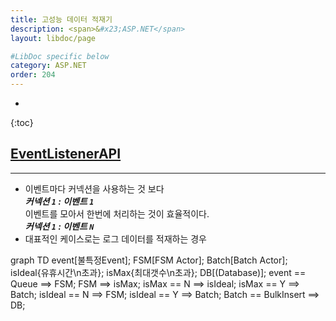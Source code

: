 ```yaml
---
title: 고성능 데이터 적재기
description: <span>&#x23;ASP.NET</span>
layout: libdoc/page

#LibDoc specific below
category: ASP.NET
order: 204
---
```

* 
{:toc}

## [EventListenerAPI](https://github.com/psmon/EventListenerAPI)
---
* 이벤트마다 커넥션을 사용하는 것 보다 <br/>***커넥션 `1` : 이벤트 `1`***<br/>
  이벤트를 모아서 한번에 처리하는 것이 효율적이다. <br/>***커넥션 `1` : 이벤트 `N`***
* 대표적인 케이스로는 로그 데이터를 적재하는 경우

<!-- 
// TODO: mermaid.js 렌더링 추가 필요
```mermaid
graph TD;
    event[불특정Event];
    FSM[FSM Actor];
    Batch[Batch Actor];
    isIdeal{유휴시간\n초과};
    isMax{최대갯수\n초과};
    DB[(Database)];
    event == Queue ==> FSM;
    FSM ==> isMax;
    isMax == N ==> isIdeal;
    isMax == Y ==> Batch;
    isIdeal == N ==> FSM;
    isIdeal == Y ==> Batch;
    Batch == BulkInsert ==> DB;
``` 
-->
<div class="mermaid">
graph TD 
event[불특정Event]; FSM[FSM Actor]; Batch[Batch Actor]; isIdeal{유휴시간\n초과}; isMax{최대갯수\n초과}; DB[(Database)]; event == Queue ==> FSM; FSM ==> isMax; isMax == N ==> isIdeal; isMax == Y ==> Batch; isIdeal == N ==> FSM; isIdeal == Y ==> Batch; Batch == BulkInsert ==> DB; 
</div>
<script async src="https://unpkg.com/mermaid@8.2.3/dist/mermaid.min.js"></script>
<script>$(document).ready(function(){mermaid.initialize({startOnLoad:true,theme: "default",});window.mermaid.init(undefined, document.querySelectorAll('.language-mermaid'));});</script>


<!-- 
graph TD; event[불특정Event]; FSM[FSM Actor]; Batch[Batch Actor]; isIdeal{유휴시간\n초과}; isMax{최대갯수\n초과}; DB[(Database)]; event == Queue ==> FSM; FSM ==> isMax; isMax == N ==> isIdeal; isMax == Y ==> Batch; isIdeal == N ==> FSM; isIdeal == Y ==> Batch; Batch == BulkInsert ==> DB; 
-->